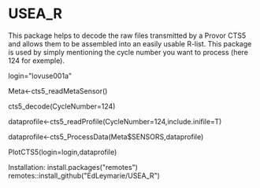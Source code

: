 # USEA_R

This package helps to decode the raw files transmitted by a Provor CTS5 and allows them to be assembled into an easily usable R-list.
This package is used by simply mentioning the cycle number you want to process (here 124 for exemple).

login="lovuse001a"

Meta<-cts5_readMetaSensor()

cts5_decode(CycleNumber=124)

dataprofile<-cts5_readProfile(CycleNumber=124,include.inifile=T)

dataprofile<-cts5_ProcessData(Meta$SENSORS,dataprofile)

PlotCTS5(login=login,dataprofile)

Installation:
install.packages("remotes")
remotes::install_github("EdLeymarie/USEA_R")

